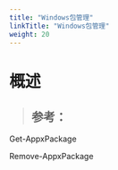 ```yaml
---
title: "Windows包管理"
linkTitle: "Windows包管理"
weight: 20
---
```


# 概述
> 参考：
> -


Get-AppxPackage


Remove-AppxPackage